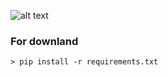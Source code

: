 ![alt text](https://i.imgyukle.com/2020/11/18/Ta28Z1.png)
### For downland

````shell
> pip install -r requirements.txt
````
